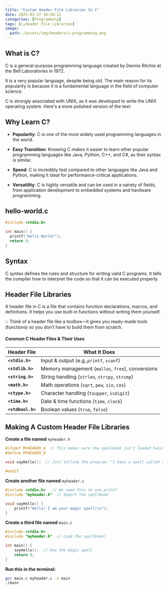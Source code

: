```yaml
---
title: "Custom Header File Libraries In C"
date: 2025-03-27-16:50:21
categories: [Programming]
tags: [c,Header File Libraries]
image:
  path: /assets/img/headers/c-programming.png
---
```

## What is C?

C is a general-purpose programming language created by Dennis Ritchie at the Bell Laboratories in 1972.

It is a very popular language, despite being old. The main reason for its popularity is because it is a fundamental language in the field of computer science.

C is strongly associated with UNIX, as it was developed to write the UNIX operating system.
Here's a more polished version of the text:



## **Why Learn C?**

- **Popularity**: C is one of the most widely used programming languages in the world.
  
- **Easy Transition**: Knowing C makes it easier to learn other popular programming languages like Java, Python, C++, and C#, as their syntax is similar.

- **Speed**: C is incredibly fast compared to other languages like Java and Python, making it ideal for performance-critical applications.

- **Versatility**: C is highly versatile and can be used in a variety of fields, from application development to embedded systems and hardware programming.


## **hello-world.c**

```c
#include <stdio.h>

int main() {
  printf("Hello World!");
  return 0;
} 
```
## **Syntax**

C syntax defines the rules and structure for writing valid C programs. It tells the compiler how to interpret the code so that it can be executed properly.

## **Header File Libraries**

A header file in C is a file that contains function declarations, macros, and definitions. It helps you use built-in functions without writing them yourself.

💡 Think of a header file like a toolbox—it gives you ready-made tools (functions) so you don’t have to build them from scratch.

#### **Common C Header Files & Their Uses**


| **Header File**   | **What It Does**                                  |
| ------------------- | --------------------------------------------------- |
| **`<stdio.h>`**   | Input & output (e.g.,`printf`, `scanf`)           |
| **`<stdlib.h>`**  | Memory management (`malloc`, `free`), conversions |
| **`<string.h>`**  | String handling (`strlen`, `strcpy`, `strcmp`)    |
| **`<math.h>`**    | Math operations (`sqrt`, `pow`, `sin`, `cos`)     |
| **`<ctype.h>`**   | Character handling (`toupper`, `isdigit`)         |
| **`<time.h>`**    | Date & time functions (`time`, `clock`)           |
| **`<stdbool.h>`** | Boolean values (`true`, `false`)                  |

## **Making A Custom Header File Libraries**

**Create a file named** `myheader.h`

```c
#ifndef MYHEADER_H  // This makes sure the spellbook isn't loaded twice
#define MYHEADER_H  

void sayHello();  // Just telling the program: "I have a spell called sayHello!"

#endif

```
**Create another file named** `myheader.c`

```c
#include <stdio.h>   // We need this to use printf
#include "myheader.h"  // Import the spellbook

void sayHello() {
    printf("Hello! I am your magic spell!\n");
}
```
**Create a third file named** `main.c`

```c
#include <stdio.h>
#include "myheader.h"  // Load the spellbook!

int main() {
    sayHello();  // Use the magic spell
    return 0;
}
```
**Run this in the terminal:**

```bash
gcc main.c myheader.c -o main
./main
```
